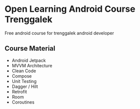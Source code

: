 # Open Learning Android Course Trenggalek
Free android course for trenggalek android developer

## **Course Material**
- Android Jetpack
- MVVM Architecture
- Clean Code
- Compose
- Unit Testing
- Dagger /  Hilt
- Retrofit
- Room
- Coroutines
